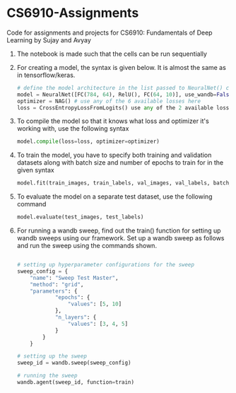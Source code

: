 # CS6910-Assignments
Code for assignments and projects for CS6910: Fundamentals of Deep Learning by Sujay and Avyay

1. The notebook is made such that the cells can be run sequentially

2. For creating a model, the syntax is given below. It is almost the same as in tensorflow/keras.

    ```python
    # define the model architecture in the list passed to NeuralNet() class
    model = NeuralNet([FC(784, 64), RelU(), FC(64, 10)], use_wandb=False)
    optimizer = NAG() # use any of the 6 available losses here
    loss = CrossEntropyLossFromLogits() use any of the 2 available losses
    ```

3. To compile the model so that it knows what loss and optimizer it's working with, use the following syntax

    ```python
    model.compile(loss=loss, optimizer=optimizer)
    ```

4. To train the model, you have to specify both training and validation datasets along with batch size and number of    epochs to train for in the given syntax

    ```python
    model.fit(train_images, train_labels, val_images, val_labels, batch_size=128, epochs=5)
    ```

5. To evaluate the model on a separate test dataset, use the following command

    ```python
    model.evaluate(test_images, test_labels)
    ```

6. For running a wandb sweep, find out the train() function for setting up wandb sweeps using our framework. Set up a wandb sweep as follows and run the sweep using the commands shown.

    ```python

    # setting up hyperparameter configurations for the sweep
    sweep_config = {
        "name": "Sweep Test Master",
        "method": "grid",
        "parameters": {
                "epochs": {
                    "values": [5, 10]
                },
                "n_layers": {
                    "values": [3, 4, 5]
                }
            }
        }

    # setting up the sweep
    sweep_id = wandb.sweep(sweep_config)

    # running the sweep
    wandb.agent(sweep_id, function=train)
    ```